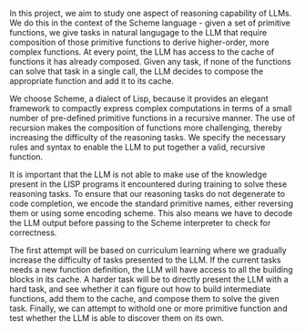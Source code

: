 In this project, we aim to study one aspect of reasoning capability of LLMs. We do this in the context of the Scheme language - given a set of primitive functions, we give tasks in natural langugage to the LLM that require composition of those primitive functions to derive higher-order, more complex functions. At every point, the LLM has access to the cache of functions it has already composed. Given any task, if none of the functions can solve that task in a single call, the LLM decides to compose the appropriate function and add it to its cache. 

We choose Scheme, a dialect of Lisp, because it provides an elegant framework to compactly express complex computations in terms of a small number of pre-defined primitive functions in a recursive manner. The use of recursion makes the composition of functions more challenging, thereby increasing the difficulty of the reasoning tasks. We specify the necessary rules and syntax to enable the LLM to put together a valid, recursive function.

It is important that the LLM is not able to make use of the knowledge present in the LISP programs it encountered during training to solve these reasoning tasks. To ensure that our reasoning tasks do not degenerate to code completion, we encode the standard primitive names, either reversing them or using some encoding scheme. This also means we have to decode the LLM output before passing to the Scheme interpreter to check for correctness.

The first attempt will be based on curriculum learning where we gradually increase the difficulty of tasks presented to the LLM. If the current tasks needs a new function definition, the LLM will have access to all the building blocks in its cache. A harder task will be to directly present the LLM with a hard task, and see whether it can figure out how to build intermediate functions, add them to the cache, and compose them to solve the given task. Finally, we can attempt to withold one or more primitive function and test whether the LLM is able to discover them on its own.